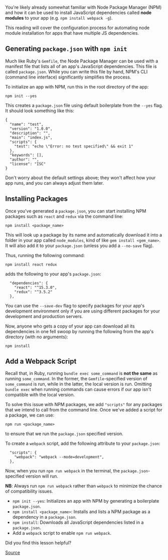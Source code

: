 


You're likely already somewhat familiar with Node Package Manager (NPM) and how it can be used to install JavaScript dependencies called **node modules** to your app (e.g. `npm install webpack -g`).

This reading will cover the configuration process for automating node module installation for apps that have multiple JS dependencies.

## Generating `package.json` with `npm init`

Much like Ruby's `Gemfile`, the Node Package Manager can be used with a manifest file that lists all of an app's JavaScript dependencies. This file is called `package.json`. While you can write this file by hand, NPM's CLI (command line interface) significantly simplifies the process.

To initialize an app with NPM, run this in the root directory of the app:

    npm init --yes

This creates a `package.json` file using default boilerplate from the `--yes` flag. It should look something like this:

    {
      "name": "test",
      "version": "1.0.0",
      "description": "",
      "main": "index.js",
      "scripts": {
        "test": "echo \"Error: no test specified\" && exit 1"
      },
      "keywords": [],
      "author": "",
      "license": "ISC"
    }

Don't worry about the default settings above; they won't affect how your app runs, and you can always adjust them later.

## Installing Packages

Once you've generated a `package.json`, you can start installing NPM packages such as `react` and `redux` via the command line:

    npm install <package_name>

This will look up a package by its name and automatically download it into a folder in your app called `node_modules`, kind of like `gem install <gem_name>`. It will also add it to your `package.json` (unless you add a `--no-save` flag).

Thus, running the following command:

    npm install react redux

adds the following to your app's `package.json`:

      "dependencies": {
        "react": "^15.3.0",
        "redux": "^3.5.2"
      },

You can use the `--save-dev` flag to specify packages for your app's development environment only if you are using different packages for your development and production servers.

Now, anyone who gets a copy of your app can download all its dependencies in one fell swoop by running the following from the app's directory (with no arguments):

    npm install

## Add a Webpack Script

Recall that, in Ruby, running `bundle exec some_command` is **not the same** as running `some_command`. In the former, the `Gemfile`\-specified version of `some_command` is run, while in the latter, the local version is run. Omitting `bundle exec` when running commands can cause errors if our app isn't compatible with the local version.

To solve this issue with NPM packages, we add `"scripts"` for any packages that we intend to call from the command line. Once we've added a script for a package, we can use:

    npm run <package_name>

to ensure that we run the `package.json` specified version.

To create a `webpack` script, add the following attribute to your `package.json`:

      "scripts": {
        "webpack": "webpack --mode=development",
      },

Now, when you run `npm run webpack` in the terminal, the `package.json`\-specified version will run.

**NB**: Always run `npm run webpack` rather than `webpack` to minimize the chance of compatibility issues.

- `npm init --yes`: Initializes an app with NPM by generating a boilerplate `package.json`.
- `npm install <package_name>`: Installs and lists a NPM package as a dependency in a `package.json`.
- `npm install`: Downloads all JavaScript dependencies listed in a `package.json`.
- Add a `webpack` script to enable `npm run webpack`.

Did you find this lesson helpful?

[Source](https://open.appacademy.io/learn/full-stack-online/react/npm)
